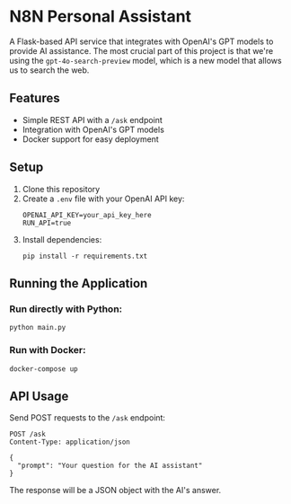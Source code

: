 # N8N Personal Assistant

A Flask-based API service that integrates with OpenAI's GPT models to provide AI assistance. The most crucial part of this project is that we're using the `gpt-4o-search-preview` model, which is a new model that allows us to search the web.

## Features

- Simple REST API with a `/ask` endpoint
- Integration with OpenAI's GPT models
- Docker support for easy deployment

## Setup

1. Clone this repository
2. Create a `.env` file with your OpenAI API key:
   ```
   OPENAI_API_KEY=your_api_key_here
   RUN_API=true
   ```
3. Install dependencies:
   ```
   pip install -r requirements.txt
   ```

## Running the Application

### Run directly with Python:
```
python main.py
```

### Run with Docker:
```
docker-compose up
```

## API Usage

Send POST requests to the `/ask` endpoint:
```
POST /ask
Content-Type: application/json

{
  "prompt": "Your question for the AI assistant"
}
```

The response will be a JSON object with the AI's answer. 